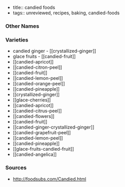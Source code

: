 - title:: candied foods
- tags:: unreviewed, recipes, baking, candied-foods


### Other Names


### Varieties

* candied ginger - [[crystallized-ginger]]
* glace fruits - [[candied-fruit]]
* [[candied-apricot]]
* [[candied-citron-peel]]
* [[candied-fruit]]
* [[candied-lemon-peel]]
* [[candied-orange-peel]]
* [[candied-pineapple]]
* [[crystallized-ginger]]
* [[glace-cherries]]
* [[candied-apricot]]
* [[candied-citrus-peel]]
* [[candied-flowers]]
* [[candied-fruit]]
* [[candied-ginger-crystallized-ginger]]
* [[candied-grapefruit-peel]]
* [[candied-lemon-peel]]
* [[candied-pineapple]]
* [[glace-fruits-candied-fruit]]
* [[candied-angelica]]

### Sources
* http://foodsubs.com/Candied.html
